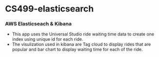 # CS499-elasticsearch
### AWS Elasticseach & Kibana
- This app uses the Universal Studio ride waiting time data to create one index using unique id for each ride.
- The visulization used in kibana are Tag cloud to display rides that are popular and bar chart to display waiting time
 for each of the ride.
